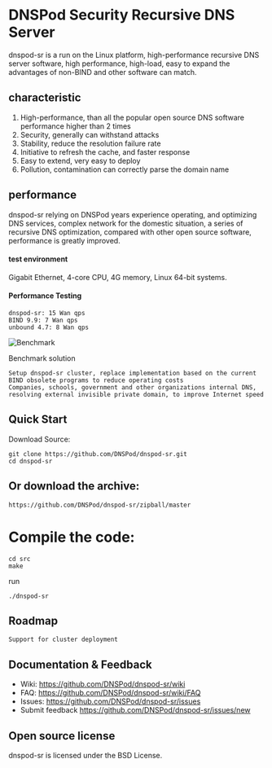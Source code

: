# DNSPod Security Recursive DNS Server

dnspod-sr is a run on the Linux platform, high-performance recursive DNS server software, high performance, high-load, easy to expand the advantages of non-BIND and other software can match.

## characteristic

   1.  High-performance, than all the popular open source DNS software performance higher than 2 times
   2. Security, generally can withstand attacks
   3. Stability, reduce the resolution failure rate
   4. Initiative to refresh the cache, and faster response
   5. Easy to extend, very easy to deploy
   6. Pollution, contamination can correctly parse the domain name

## performance

dnspod-sr relying on DNSPod years experience operating, and optimizing DNS services, complex network for the domestic situation, a series of recursive DNS optimization, compared with other open source software, performance is greatly improved.

#### test environment

Gigabit Ethernet, 4-core CPU, 4G memory, Linux 64-bit systems.

#### Performance Testing

    dnspod-sr: 15 Wan qps
    BIND 9.9: 7 Wan qps
    unbound 4.7: 8 Wan qps
    
![Benchmark](https://github.com/DNSPod/dnspod-sr/raw/master/benchmark.png)

Benchmark
solution

    Setup dnspod-sr cluster, replace implementation based on the current BIND obsolete programs to reduce operating costs
    Companies, schools, government and other organizations internal DNS, resolving external invisible private domain, to improve Internet speed

## Quick Start

Download Source:

    git clone https://github.com/DNSPod/dnspod-sr.git
    cd dnspod-sr

## Or download the archive:

    https://github.com/DNSPod/dnspod-sr/zipball/master

# Compile the code:

    cd src
    make

run

    ./dnspod-sr

## Roadmap

    Support for cluster deployment

## Documentation & Feedback

   - Wiki: https://github.com/DNSPod/dnspod-sr/wiki
   - FAQ: https://github.com/DNSPod/dnspod-sr/wiki/FAQ
   - Issues: https://github.com/DNSPod/dnspod-sr/issues
   - Submit feedback https://github.com/DNSPod/dnspod-sr/issues/new

## Open source license

dnspod-sr is licensed under the BSD License.
